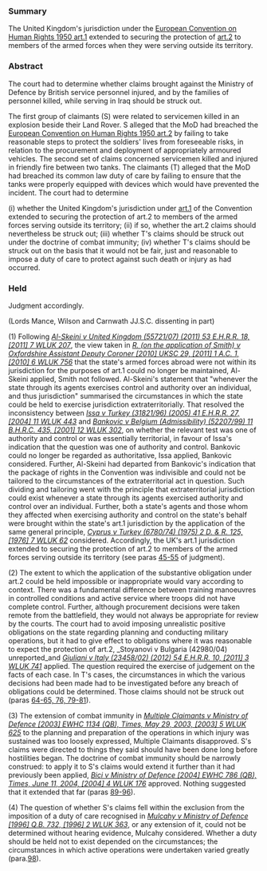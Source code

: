 ### Summary

The United Kingdom's jurisdiction under the [European Convention on Human Rights 1950 art.1](https://uk.westlaw.com/Document/ID974C9D83A194A90B735FDDC6203A5AD/View/FullText.html?originationContext=document&transitionType=DocumentItem&ppcid=db5b17eeeb724428abee9da7129741b9&contextData=(sc.Default)) extended to securing the protection of [art.2](https://uk.westlaw.com/Document/I1B58031DEC86485FA3AEEFBD8980CD10/View/FullText.html?originationContext=document&transitionType=DocumentItem&ppcid=db5b17eeeb724428abee9da7129741b9&contextData=(sc.Default)) to members of the armed forces when they were serving outside its territory.

### Abstract

The court had to determine whether claims brought against the Ministry of Defence by British service personnel injured, and by the families of personnel killed, while serving in Iraq should be struck out.

The first group of claimants (S) were related to servicemen killed in an explosion beside their Land Rover. S alleged that the MoD had breached the [European Convention on Human Rights 1950 art.2](https://uk.westlaw.com/Document/I1B58031DEC86485FA3AEEFBD8980CD10/View/FullText.html?originationContext=document&transitionType=DocumentItem&ppcid=db5b17eeeb724428abee9da7129741b9&contextData=(sc.Default)) by failing to take reasonable steps to protect the soldiers' lives from foreseeable risks, in relation to the procurement and deployment of appropriately armoured vehicles. The second set of claims concerned servicemen killed and injured in friendly fire between two tanks. The claimants (T) alleged that the MoD had breached its common law duty of care by failing to ensure that the tanks were properly equipped with devices which would have prevented the incident. The court had to determine 

(i) whether the United Kingdom's jurisdiction under [art.1](https://uk.westlaw.com/Document/ID974C9D83A194A90B735FDDC6203A5AD/View/FullText.html?originationContext=document&transitionType=DocumentItem&ppcid=db5b17eeeb724428abee9da7129741b9&contextData=(sc.Default)) of the Convention extended to securing the protection of art.2 to members of the armed forces serving outside its territory; 
(ii) if so, whether the art.2 claims should nevertheless be struck out; 
(iii) whether T's claims should be struck out under the doctrine of combat immunity; 
(iv) whether T's claims should be struck out on the basis that it would not be fair, just and reasonable to impose a duty of care to protect against such death or injury as had occurred.

### Held

Judgment accordingly.

(Lords Mance, Wilson and Carnwath JJ.S.C. dissenting in part) 

(1) Following _[Al-Skeini v United Kingdom (55721/07) (2011) 53 E.H.R.R. 18, [2011] 7 WLUK 207](https://uk.westlaw.com/Document/IF1DEA680ADC811E0A275A4111F701EB7/View/FullText.html?originationContext=document&transitionType=DocumentItem&ppcid=db5b17eeeb724428abee9da7129741b9&contextData=(sc.Default))_, the view taken in _[R. (on the application of Smith) v Oxfordshire Assistant Deputy Coroner [2010] UKSC 29, [2011] 1 A.C. 1, [2010] 6 WLUK 756](https://uk.westlaw.com/Document/IF3E1326084A011DFBB33C75916EA1CCC/View/FullText.html?originationContext=document&transitionType=DocumentItem&ppcid=db5b17eeeb724428abee9da7129741b9&contextData=(sc.Default))_ that the state's armed forces abroad were not within its jurisdiction for the purposes of art.1 could no longer be maintained, Al-Skeini applied, Smith not followed. Al-Skeini's statement that "whenever the state through its agents exercises control and authority over an individual, and thus jurisdiction" summarised the circumstances in which the state could be held to exercise jurisdiction extraterritorially. That resolved the inconsistency between _[Issa v Turkey (31821/96) (2005) 41 E.H.R.R. 27, [2004] 11 WLUK 443](https://uk.westlaw.com/Document/ICAF82B11E42711DA8FC2A0F0355337E9/View/FullText.html?originationContext=document&transitionType=DocumentItem&ppcid=db5b17eeeb724428abee9da7129741b9&contextData=(sc.Default))_ and _[Bankovic v Belgium (Admissibility) (52207/99) 11 B.H.R.C. 435, [2001] 12 WLUK 302](https://uk.westlaw.com/Document/IFBA8DEA0E4B611DAB61499BEED25CD3B/View/FullText.html?originationContext=document&transitionType=DocumentItem&ppcid=db5b17eeeb724428abee9da7129741b9&contextData=(sc.Default))_, on whether the relevant test was one of authority and control or was essentially territorial, in favour of Issa's indication that the question was one of authority and control. Bankovic could no longer be regarded as authoritative, Issa applied, Bankovic considered. Further, Al-Skeini had departed from Bankovic's indication that the package of rights in the Convention was indivisible and could not be tailored to the circumstances of the extraterritorial act in question. Such dividing and tailoring went with the principle that extraterritorial jurisdiction could exist whenever a state through its agents exercised authority and control over an individual. Further, both a state's agents and those whom they affected when exercising authority and control on the state's behalf were brought within the state's art.1 jurisdiction by the application of the same general principle, _[Cyprus v Turkey (6780/74) (1975) 2 D. & R. 125, [1976] 7 WLUK 62](https://uk.westlaw.com/Document/I93820480E42711DA8FC2A0F0355337E9/View/FullText.html?originationContext=document&transitionType=DocumentItem&ppcid=db5b17eeeb724428abee9da7129741b9&contextData=(sc.Default))_ considered. Accordingly, the UK's art.1 jurisdiction extended to securing the protection of art.2 to members of the armed forces serving outside its territory (see paras [45-55](javascript:void(0); "View judgment paragraphs") of judgment). 

(2) The extent to which the application of the substantive obligation under art.2 could be held impossible or inappropriate would vary according to context. There was a fundamental difference between training manoeuvres in controlled conditions and active service where troops did not have complete control. Further, although procurement decisions were taken remote from the battlefield, they would not always be appropriate for review by the courts. The court had to avoid imposing unrealistic positive obligations on the state regarding planning and conducting military operations, but it had to give effect to obligations where it was reasonable to expect the protection of art.2, _Stoyanovi v Bulgaria (42980/04) unreported_and _[Giuliani v Italy (23458/02) (2012) 54 E.H.R.R. 10, [2011] 3 WLUK 741](https://uk.westlaw.com/Document/IA87227A03D7F11E18561D2A3A042DC41/View/FullText.html?originationContext=document&transitionType=DocumentItem&ppcid=db5b17eeeb724428abee9da7129741b9&contextData=(sc.Default))_ applied. The question required the exercise of judgement on the facts of each case. In T's cases, the circumstances in which the various decisions had been made had to be investigated before any breach of obligations could be determined. Those claims should not be struck out (paras [64-65, 76, 79-81](javascript:void(0); "View judgment paragraphs")). 

(3) The extension of combat immunity in _[Multiple Claimants v Ministry of Defence [2003] EWHC 1134 (QB), Times, May 29, 2003, [2003] 5 WLUK 625](https://uk.westlaw.com/Document/I79DE2720E43611DA8FC2A0F0355337E9/View/FullText.html?originationContext=document&transitionType=DocumentItem&ppcid=db5b17eeeb724428abee9da7129741b9&contextData=(sc.Default))_ to the planning and preparation of the operations in which injury was sustained was too loosely expressed, Multiple Claimants disapproved. S's claims were directed to things they said should have been done long before hostilities began. The doctrine of combat immunity should be narrowly construed: to apply it to S's claims would extend it further than it had previously been applied, _[Bici v Ministry of Defence [2004] EWHC 786 (QB), Times, June 11, 2004, [2004] 4 WLUK 176](https://uk.westlaw.com/Document/I7470D4E0E42711DA8FC2A0F0355337E9/View/FullText.html?originationContext=document&transitionType=DocumentItem&ppcid=db5b17eeeb724428abee9da7129741b9&contextData=(sc.Default))_ approved. Nothing suggested that it extended that far (paras [89-96](javascript:void(0); "View judgment paragraphs")). 

(4) The question of whether S's claims fell within the exclusion from the imposition of a duty of care recognised in _[Mulcahy v Ministry of Defence [1996] Q.B. 732, [1996] 2 WLUK 363](https://uk.westlaw.com/Document/I091F9360E42811DA8FC2A0F0355337E9/View/FullText.html?originationContext=document&transitionType=DocumentItem&ppcid=db5b17eeeb724428abee9da7129741b9&contextData=(sc.Default))_, or any extension of it, could not be determined without hearing evidence, Mulcahy considered. Whether a duty should be held not to exist depended on the circumstances; the circumstances in which active operations were undertaken varied greatly (para.[98](javascript:void(0); "View judgment paragraphs")).
